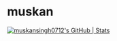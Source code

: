 # muskan
[![muskansingh0712's GitHub | Stats](https://stats.quine.sh/muskansingh0712/github?theme=dark)](https://quine.sh?utm_source=widgets&utm_campaign=muskansingh0712)
